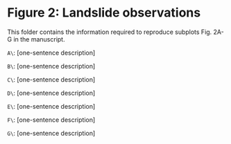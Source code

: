 # Figure 2: Landslide observations

This folder contains the information required to reproduce subplots Fig. 2A-G in the manuscript.

`A\`: [one-sentence description]

`B\`: [one-sentence description]

`C\`: [one-sentence description]

`D\`: [one-sentence description]

`E\`: [one-sentence description]

`F\`: [one-sentence description]

`G\`: [one-sentence description]